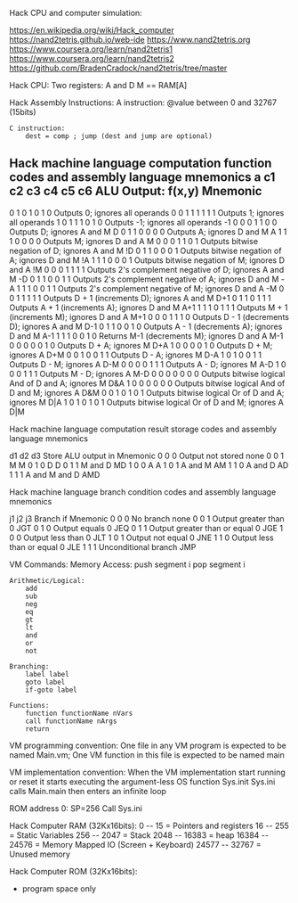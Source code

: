 Hack CPU and computer simulation:

https://en.wikipedia.org/wiki/Hack_computer
https://nand2tetris.github.io/web-ide
https://www.nand2tetris.org
https://www.coursera.org/learn/nand2tetris1
https://www.coursera.org/learn/nand2tetris2
https://github.com/BradenCradock/nand2tetris/tree/master

Hack CPU:
    Two registers: A and D
    M == RAM[A]

Hack Assembly Instructions:
    A instruction:
        @value  between 0 and 32767 (15bits)
    
    C instruction:
        dest = comp ; jump (dest and jump are optional)

Hack machine language computation function codes and assembly language mnemonics
a	c1	c2	c3	c4	c5	c6	ALU Output: f(x,y)	Mnemonic
-------------------------------------------------------------
0	1	0	1	0	1	0	Outputs 0; ignores all operands	0
0	1	1	1	1	1	1	Outputs 1; ignores all operands	1
0	1	1	1	0	1	0	Outputs -1; ignores all operands	-1
0	0	0	1	1	0	0	Outputs D; ignores A and M	D
0	1	1	0	0	0	0	Outputs A; ignores D and M	A
1	1	1	0	0	0	0	Outputs M; ignores D and A	M
0	0	0	1	1	0	1	Outputs bitwise negation of D; ignores A and M	!D
0	1	1	0	0	0	1	Outputs bitwise negation of A; ignores D and M	!A
1	1	1	0	0	0	1	Outputs bitwise negation of M; ignores D and A	!M
0	0	0	1	1	1	1	Outputs 2's complement negative of D; ignores A and M	-D
0	1	1	0	0	1	1	Outputs 2's complement negative of A; ignores D and M	-A
1	1	1	0	0	1	1	Outputs 2's complement negative of M; ignores D and A	-M
0	0	1	1	1	1	1	Outputs D + 1 (increments D); ignores A and M	D+1
0	1	1	0	1	1	1	Outputs A + 1 (increments A); ignores D and M	A+1
1	1	1	0	1	1	1	Outputs M + 1 (increments M); ignores D and A	M+1
0	0	0	1	1	1	0	Outputs D - 1 (decrements D); ignores A and M	D-1
0	1	1	0	0	1	0	Outputs A - 1 (decrements A); ignores D and M	A-1
1	1	1	0	0	1	0	Returns M-1 (decrements M); ignores D and A	M-1
0	0	0	0	0	1	0	Outputs D + A; ignores M	D+A
1	0	0	0	0	1	0	Outputs D + M; ignores A	D+M
0	0	1	0	0	1	1	Outputs D - A; ignores M	D-A
1	0	1	0	0	1	1	Outputs D - M; ignores A	D-M
0	0	0	0	1	1	1	Outputs A - D; ignores M	A-D
1	0	0	0	1	1	1	Outputs M - D; ignores A	M-D
0	0	0	0	0	0	0	Outputs bitwise logical And of D and A; ignores M	D&A
1	0	0	0	0	0	0	Outputs bitwise logical And of D and M; ignores A	D&M
0	0	1	0	1	0	1	Outputs bitwise logical Or of D and A; ignores M	D|A
1	0	1	0	1	0	1	Outputs bitwise logical Or of D and M; ignores A	D|M

Hack machine language computation result storage codes and assembly language mnemonics

d1	d2	d3	Store ALU output in	Mnemonic
0	0	0	Output not stored	none
0	0	1	M	                M
0	1	0	D	                D
0	1	1	M and D	            MD
1	0	0	A	                A
1	0	1	A and M	            AM
1	1	0	A and D	            AD
1	1	1	A and M and D	    AMD

Hack machine language branch condition codes and assembly language mnemonics

j1	j2	j3	Branch if	                    Mnemonic
0	0	0	No branch	                    none
0	0	1	Output greater than 0	        JGT
0	1	0	Output equals 0	                JEQ
0	1	1	Output greater than or equal 0	JGE
1	0	0	Output less than 0	            JLT
1	0	1	Output not equal 0	            JNE
1	1	0	Output less than or equal 0	    JLE
1	1	1	Unconditional branch	        JMP






VM Commands:
    Memory Access:
        push segment i
        pop segment i
        
    Arithmetic/Logical:
        add
        sub
        neg
        eq
        gt
        lt
        and
        or
        not
    
    Branching:
        label label
        goto label
        if-goto label
    
    Functions:
        function functionName nVars
        call functionName nArgs
        return


VM programming convention:
    One file in any VM program is expected to be named Main.vm;
    One VM function in this file is expected to be named main

VM implementation convention:
    When the VM implementation start running or reset it starts executing 
    the argument-less OS function Sys.init
    Sys.ini calls Main.main then enters an infinite loop

ROM address 0:
    SP=256
    Call Sys.ini


Hack Computer RAM (32Kx16bits):
    0 --    15 = Pointers and registers
   16 --   255 = Static Variables
  256 --  2047 = Stack
 2048 -- 16383 = heap
16384 -- 24576 = Memory Mapped IO (Screen + Keyboard)
24577 -- 32767 = Unused memory

Hack Computer ROM (32Kx16bits):
  - program space only

